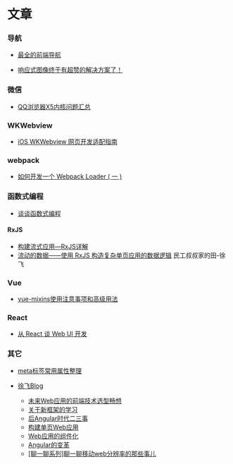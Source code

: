 # 文章

### 导航

- [最全的前端导航](http://www.iwan0.com/index.html)

- [响应式图像终于有超赞的解决方案了！](http://www.uisdc.com/responsive-image-design)

### 微信

- [QQ浏览器X5内核问题汇总](https://www.qianduan.net/qqliu-lan-qi-x5nei-he-wen-ti-hui-zong/)


### WKWebview

- [iOS WKWebview 网页开发适配指南](https://mp.weixin.qq.com/wiki?id=mp1483682025_enmey)


### webpack

- [如何开发一个 Webpack Loader ( 一 ) ](https://github.com/joeyguo/blog/issues/4)


### 函数式编程

- [谈谈函数式编程](https://github.com/joeyguo/blog/issues/10)

#### RxJS

- [构建流式应用—RxJS详解](https://github.com/joeyguo/blog/issues/11)
- [流动的数据——使用 RxJS 构造复杂单页应用的数据逻辑](https://zhuanlan.zhihu.com/p/23305264?refer=xufei) 民工叔叔家的田-徐飞


### Vue

- [vue-mixins使用注意事项和高级用法](https://www.deboy.cn/Vue-mixins-advance-tips.html)


### React

- [从 React 谈 Web UI 开发](https://lutaonan.com/blog/react-and-the-way-building-web-ui/)


### 其它

- [meta标签常用属性整理](https://www.qianduan.net/meta-tags-list/)


- [徐飞Blog](https://github.com/xufei/blog)
	- [未来Web应用的前端技术选型畅想](https://github.com/xufei/blog/issues/24)
	- [关于新框架的学习](https://github.com/xufei/blog/issues/33)
	- [后Angular时代二三事](https://github.com/xufei/blog/issues/21)
	- [构建单页Web应用](https://github.com/xufei/blog/issues/5)
	- [Web应用的组件化](https://github.com/xufei/blog/issues/6)
	- [Angular的变革](https://github.com/xufei/blog/issues/25)
	- [[聊一聊系列]聊一聊移动web分辨率的那些事儿](https://segmentfault.com/a/1190000005884985)


